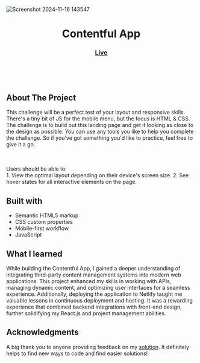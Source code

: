 ![Screenshot 2024-11-16 143547](https://github.com/user-attachments/assets/2b9207df-0034-4e95-b823-77dfb6996cb2)

<h1 align="center">Contentful App</h1>

<div align="center">
  <h3>
    <a href="https://dainty-strudel-5ea2dd.netlify.app/" color="white">
      Live
    </a> 
  </h3>
</div>

<br>
<br>
<br>

## About The Project
This challenge will be a perfect test of your layout and responsive skills. There's a tiny bit of JS for the mobile menu, but the focus is HTML & CSS.
The challenge is to build out this landing page and get it looking as close to the design as possible.
You can use any tools you like to help you complete the challenge. So if you've got something you'd like to practice, feel free to give it a go.

<br><br>Users should be able to:
<br>1. View the optimal layout depending on their device's screen size.
2. See hover states for all interactive elements on the page.
<br>





## Built with 

- Semantic HTML5 markup
- CSS custom properties
- Mobile-first workflow
- JavaScript

## What I learned
While building the Contentful App, I gained a deeper understanding of integrating third-party content management systems into modern web applications. This project enhanced my skills in working with APIs, managing dynamic content, and optimizing user interfaces for a seamless experience. Additionally, deploying the application to Netlify taught me valuable lessons in continuous deployment and hosting. It was a rewarding experience that combined backend integrations with front-end design, further solidifying my React.js and project management abilities.


## Acknowledgments

A big thank you to anyone providing feedback on my <a href="https://www.frontendmentor.io/solutions/sunnyside-agency-landing-page-QfXrSGu5A">solution</a>. It definitely helps to find new ways to code and find easier solutions! 
